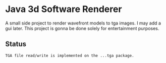 # Java 3d Software Renderer

A small side project to render wavefront models to tga images. I may add a gui later.
This project is gonna be done solely for entertainment purposes.

## Status
    TGA file read/write is implemented on the ...tga package.

